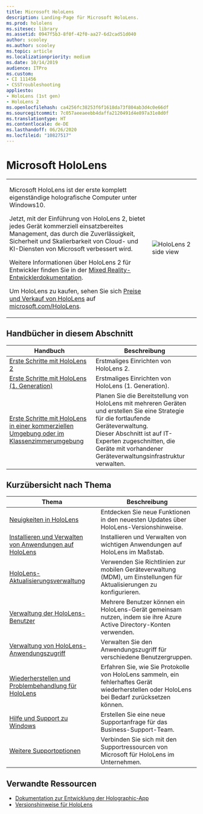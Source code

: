 ```yaml
---
title: Microsoft HoloLens
description: Landing-Page für Microsoft HoloLens.
ms.prod: hololens
ms.sitesec: library
ms.assetid: 0947f5b3-8f0f-42f0-aa27-6d2cad51d040
author: scooley
ms.author: scooley
ms.topic: article
ms.localizationpriority: medium
ms.date: 10/14/2019
audience: ITPro
ms.custom:
- CI 111456
- CSSTroubleshooting
appliesto:
- HoloLens (1st gen)
- HoloLens 2
ms.openlocfilehash: ca4256fc38253f6f1618da73f804ab3d4c0e66df
ms.sourcegitcommit: 7c057aeeaeebb4daffa2120491d4e897a31e8d0f
ms.translationtype: HT
ms.contentlocale: de-DE
ms.lasthandoff: 06/26/2020
ms.locfileid: "10827517"
---
```

# Microsoft HoloLens

<table><tbody>
<tr><td style="border: 0px;width: 75%;valign= top">
<p>Microsoft HoloLens ist der erste komplett eigenständige holografische Computer unter Windows10.</p>

<p>Jetzt, mit der Einführung von HoloLens 2, bietet jedes Gerät kommerziell einsatzbereites Management, das durch die Zuverlässigkeit, Sicherheit und Skalierbarkeit von Cloud- und KI-Diensten von Microsoft verbessert wird.</p>

<p>Weitere Informationen über HoloLens 2 für Entwickler finden Sie in der <a href="https://docs.microsoft.com/windows/mixed-reality/">Mixed Reality-Entwicklerdokumentation</a>.</p>

<p>Um HoloLens zu kaufen, sehen Sie sich <a href="https://www.microsoft.com/hololens/buy">Preise und Verkauf von HoloLens</a> auf <a href="https://www.microsoft.com/hololens">microsoft.com/HoloLens</a>.</p>
</td>

<td align="left" style="border: 0px"><img alt="HoloLens 2 side view" src="images/hololens2-side-render-xs.png"/></td></tr>
</tbody></table>

## Handbücher in diesem Abschnitt

| Handbuch | Beschreibung |
| --- | --- |
| [Erste Schritte mit HoloLens 2](hololens2-setup.md) | Erstmaliges Einrichten von HoloLens 2.  |
| [Erste Schritte mit HoloLens (1. Generation)](hololens1-setup.md) | Erstmaliges Einrichten von HoloLens (1. Generation).  |
| [Erste Schritte mit HoloLens in einer kommerziellen Umgebung oder im Klassenzimmerumgebung](hololens-requirements.md) | Planen Sie die Bereitstellung von HoloLens mit mehreren Geräten und erstellen Sie eine Strategie für die fortlaufende Geräteverwaltung.</br>Dieser Abschnitt ist auf IT-Experten zugeschnitten, die Geräte mit vorhandener Geräteverwaltungsinfrastruktur verwalten.  |

## Kurzübersicht nach Thema

| Thema | Beschreibung |
| --- | --- |
| [Neuigkeiten in HoloLens](hololens-whats-new.md) | Entdecken Sie neue Funktionen in den neuesten Updates über HoloLens-Versionshinweise. |
| [Installieren und Verwalten von Anwendungen auf HoloLens](hololens-install-apps.md) | Installieren und Verwalten von wichtigen Anwendungen auf HoloLens im Maßstab. |
| [HoloLens-Aktualisierungsverwaltung](hololens-updates.md) | Verwenden Sie Richtlinien zur mobilen Geräteverwaltung (MDM), um Einstellungen für Aktualisierungen zu konfigurieren. |
| [Verwaltung der HoloLens-Benutzer](hololens-multiple-users.md) | Mehrere Benutzer können ein HoloLens-Gerät gemeinsam nutzen, indem sie ihre Azure Active Directory-Konten verwenden. |
| [Verwaltung von HoloLens-Anwendungszugriff](hololens-kiosk.md) | Verwalten Sie den Anwendungszugriff für verschiedene Benutzergruppen.  |
| [Wiederherstellen und Problembehandlung für HoloLens](https://support.microsoft.com/products/hololens) |  Erfahren Sie, wie Sie Protokolle von HoloLens sammeln, ein fehlerhaftes Gerät wiederherstellen oder HoloLens bei Bedarf zurücksetzen können. |
| [Hilfe und Support zu Windows](https://support.microsoft.com/supportforbusiness/productselection?sapid=e9391227-fa6d-927b-0fff-f96288631b8f) | Erstellen Sie eine neue Supportanfrage für das Business-Support-Team. | 
| [Weitere Supportoptionen](https://support.microsoft.com/products/hololens) | Verbinden Sie sich mit den Supportressourcen von Microsoft für HoloLens im Unternehmen. |

## Verwandte Ressourcen

* [Dokumentation zur Entwicklung der Holographic-App](https://developer.microsoft.com/windows/mixed-reality/development)
* [Versionshinweise für HoloLens](https://docs.microsoft.com/hololens/hololens-release-notes)
